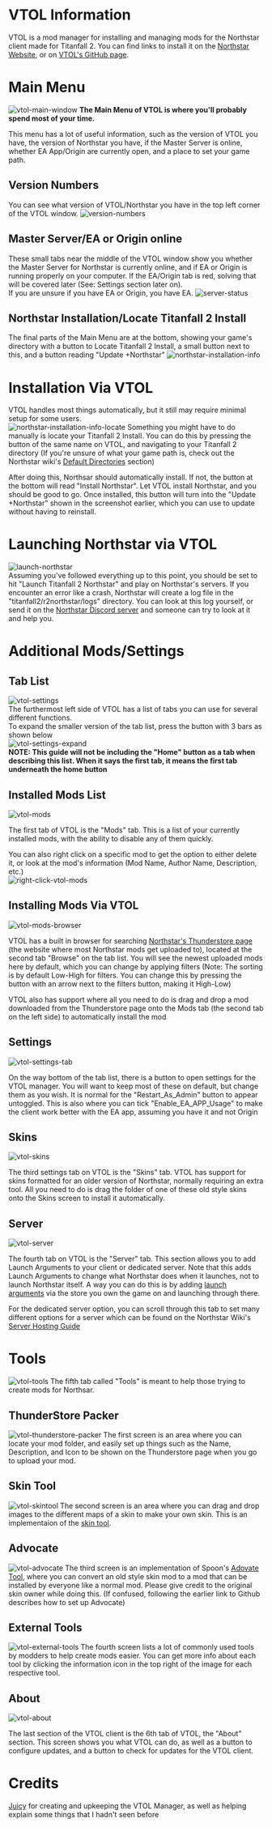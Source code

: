 # VTOL Information
VTOL is a mod manager for installing and managing mods for the Northstar client made for Titanfall 2. You can find links to install it on the [Northstar Website](https://northstar.tf), or on [VTOL's GitHub page](https://github.com/R2NorthstarTools/VTOL).

# Main Menu
![vtol-main-window](https://user-images.githubusercontent.com/70904206/219880640-b50e8ff4-4db1-4bb9-8bd2-929582783083.png)
**The Main Menu of VTOL is where you'll probably spend most of your time.**

This menu has a lot of useful information, such as the version of VTOL you have, the version of Northstar you have, if the Master Server is online, whether EA App/Origin are currently open, and a place to set your game path. 

## Version Numbers
You can see what version of VTOL/Northstar you have in the top left corner of the VTOL window.
![version-numbers](https://user-images.githubusercontent.com/70904206/219880616-eed5a09a-0b6f-482b-9274-f64b4191a6e4.png)

## Master Server/EA or Origin online
These small tabs near the middle of the VTOL window show you whether the Master Server for Northstar is currently online, and if EA or Origin is running properly on your computer. If the EA/Origin tab is red, solving that will be covered later (See: Settings section later on).\
If you are unsure if you have EA or Origin, you have EA.
![server-status](https://user-images.githubusercontent.com/70904206/219880687-1a2eaa8f-4f81-4d55-8af4-286b85f803b1.png)

## Northstar Installation/Locate Titanfall 2 Install
The final parts of the Main Menu are at the bottom, showing your game's directory with a button to Locate Titanfall 2 Install, a small button next to this, and a button reading "Update +Northstar"
![northstar-installation-info](https://user-images.githubusercontent.com/70904206/219880707-ed92e770-5784-4ff2-9414-36b4de3f2dbc.png)

# Installation Via VTOL
VTOL handles most things automatically, but it still may require minimal setup for some users.\
![northstar-installation-info-locate](https://user-images.githubusercontent.com/70904206/219880765-0fce4934-33e0-4aef-900b-c18edfb9bc1e.jpg)
Something you might have to do manually is locate your Titanfall 2 Install. You can do this by pressing the button of the same name on VTOL, and navigating to your Titanfall 2 directory (If you're unsure of what your game path is, check out the Northstar wiki's [Default Directories](../troubleshooting.md#game-location) section)

After doing this, Northsar should automatically install. If not, the button at the bottom will read "Install Northstar". Let VTOL install Northstar, and you should be good to go. Once installed, this button will turn into the "Update +Northstar" shown in the screenshot earlier, which you can use to update without having to reinstall.

# Launching Northstar via VTOL
![launch-northstar](https://user-images.githubusercontent.com/70904206/219882248-0997abb1-4cf6-4f46-b88a-88de4f65dac2.png)\
Assuming you've followed everything up to this point, you should be set to hit "Launch Titanfall 2 Northstar" and play on Northstar's servers. If you encounter an error like a crash, Northstar will create a log file in the "titanfall2/r2northstar/logs" directory. You can look at this log yourself, or send it on the [Northstar Discord server](https://discord.com/invite/northstar) and someone can try to look at it and help you.

# Additional Mods/Settings

## Tab List
![vtol-settings](https://user-images.githubusercontent.com/70904206/219880914-f537fa8e-2596-4bd8-8689-5786f21d189e.png)\
The furthermost left side of VTOL has a list of tabs you can use for several different functions.\
To expand the smaller version of the tab list, press the button with 3 bars as shown below\
![vtol-settings-expand](https://user-images.githubusercontent.com/70904206/219881049-be071e8e-9182-4cd5-93ff-7cf811de15b5.jpg)\
**NOTE: This guide will not be including the "Home" button as a tab when describing this list. When it says the first tab, it means the first tab underneath the home button**
## Installed Mods List
![vtol-mods](https://user-images.githubusercontent.com/70904206/219881144-c8e83838-e59c-4214-b261-b25b72abf9f1.png)

The first tab of VTOL is the "Mods" tab. This is a list of your currently installed mods, with the ability to disable any of them quickly.

You can also right click on a specific mod to get the option to either delete it, or look at the mod's information (Mod Name, Author Name, Description, etc.)\
![right-click-vtol-mods](https://user-images.githubusercontent.com/70904206/219881212-a13f29e5-6d6b-48ae-a1d1-6c422b3c908e.png)


## Installing Mods Via VTOL
![vtol-mods-browser](https://user-images.githubusercontent.com/70904206/219881459-14f69243-9813-4b1e-814b-2925f5ee72dc.png)

VTOL has a built in browser for searching [Northstar's Thunderstore page](https://northstar.thunderstore.io/) (the website where most Northstar mods get uploaded to), located at the second tab "Browse" on the tab list. You will see the newest uploaded mods here by default, which you can change by applying filters (Note: The sorting is by default Low-High for filters. You can change this by pressing the button with an arrow next to the filters button, making it High-Low)

VTOL also has support where all you need to do is drag and drop a mod downloaded from the Thunderstore page onto the Mods tab (the second tab on the left side) to automatically install the mod

## Settings
![vtol-settings-tab](https://user-images.githubusercontent.com/70904206/219881503-cf1ec853-4589-454d-ab6e-0c1eb00e9c0a.png)

On the way bottom of the tab list, there is a button to open settings for the VTOL manager. You will want to keep most of these on default, but change them as you wish. It is normal for the "Restart_As_Admin" button to appear untoggled. This is also where you can tick "Enable_EA_APP_Usage" to make the client work better with the EA app, assuming you have it and not Origin

## Skins
![vtol-skins](https://user-images.githubusercontent.com/70904206/219881515-e68c156e-a2cf-45ff-ba15-fdd0b321cc85.png)

The third settings tab on VTOL is the "Skins" tab. VTOL has support for skins formatted for an older version of Northstar, normally requiring an extra tool. All you need to do is drag the folder of one of these old style skins onto the Skins screen to install it automatically.

## Server
![vtol-server](https://user-images.githubusercontent.com/70904206/219881530-baa4c77d-8f04-4ffc-bada-9fbb7c478847.png)

The fourth tab on VTOL is the "Server" tab. This section allows you to add Launch Arguments to your client or dedicated server. Note that this adds Launch Arguments to change what Northstar does when it launches, not to launch Northstar itself. A way you can do this is by adding [launch arguments](../troubleshooting.md#launch-opts) via the store you own the game on and launching through there.

For the dedicated server option, you can scroll through this tab to set many different options for a server which can be found on the Northstar Wiki's [Server Hosting Guide](https://r2northstar.gitbook.io/r2northstar-wiki/hosting-a-server-with-northstar/basic-listen-server)

# Tools
![vtol-tools](https://user-images.githubusercontent.com/70904206/219882500-79bb66bb-1de1-4f91-ac0c-a5ed40d63ab3.png)
The fifth tab called "Tools" is meant to help those trying to create mods for Northsar. 

## ThunderStore Packer
![vtol-thunderstore-packer](https://user-images.githubusercontent.com/70904206/219881604-81f00c75-a000-4a01-bdb5-1683f70249c4.png)
The first screen is an area where you can locate your mod folder, and easily set up things such as the Name, Description, and Icon to be shown on the Thunderstore page when you go to upload your mod.

## Skin Tool
![vtol-skintool](https://user-images.githubusercontent.com/70904206/219881620-ce45b403-0f24-4ce4-a5f7-0548705dd513.png)
The second screen is an area where you can drag and drop images to the different maps of a skin to make your own skin. This is an implementaion of the [skin tool](https://github.com/zxcPandora/Titanfall2-SkinTool).

## Advocate
![vtol-advocate](https://user-images.githubusercontent.com/70904206/219881630-79ed35b9-1590-4bf6-a093-67049fd48d89.png)
The third screen is an implementation of Spoon's [Adovate Tool](https://github.com/ASpoonPlaysGames/Advocate), where you can convert an old style skin mod to a mod that can be installed by everyone like a normal mod. Please give credit to the original skin owner while doing this. (If confused, following the earlier link to Github describes how to set up Advocate)

## External Tools
![vtol-external-tools](https://user-images.githubusercontent.com/70904206/219881655-f6a44137-6daf-49b1-9daf-aebbc3e44da4.png)
The fourth screen lists a lot of commonly used tools by modders to help create mods easier. You can get more info about each tool by clicking the information icon in the top right of the image for each respective tool.

## About
![vtol-about](https://user-images.githubusercontent.com/70904206/219881669-3c957167-8ac7-46f2-8ad8-3dd71960c1d3.png)

The last section of the VTOL client is the 6th tab of VTOL, the "About" section. This screen shows you what VTOL can do, as well as a button to configure updates, and a button to check for updates for the VTOL client.

# Credits 
[Juicy](https://github.com/BigSpice) for creating and upkeeping the VTOL Manager, as well as helping explain some things that I hadn't seen before
